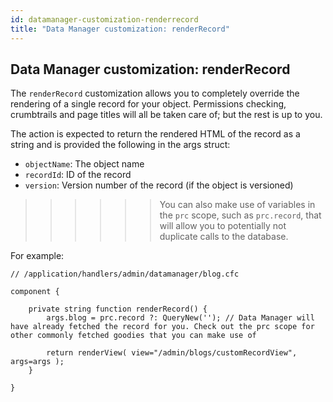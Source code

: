 ```yaml
---
id: datamanager-customization-renderrecord
title: "Data Manager customization: renderRecord"
---
```


## Data Manager customization: renderRecord

The `renderRecord` customization allows you to completely override the rendering of a single record for your object. Permissions checking, crumbtrails and page titles will all be taken care of; but the rest is up to you.

The action is expected to return the rendered HTML of the record as a string and is provided the following in the args struct:

* `objectName`: The object name
* `recordId`: ID of the record
* `version`: Version number of the record (if the object is versioned)

>>>>>> You can also make use of variables in the `prc` scope, such as `prc.record`, that will allow you to potentially not duplicate calls to the database.

For example:

```luceescript
// /application/handlers/admin/datamanager/blog.cfc

component {

	private string function renderRecord() {
		args.blog = prc.record ?: QueryNew(''); // Data Manager will have already fetched the record for you. Check out the prc scope for other commonly fetched goodies that you can make use of

		return renderView( view="/admin/blogs/customRecordView", args=args );
	}

}
```

